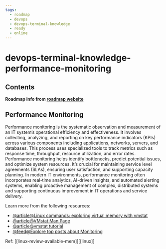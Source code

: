 ```yaml
---
tags:
  - roadmap
  - devops
  - devops-terminal-knowledge
  - ready
  - online
---
```


# devops-terminal-knowledge-performance-monitoring

## Contents

__Roadmap info from [roadmap website](https://roadmap.sh/devops/performance-monitoring@gIEQDgKOsoEnSv8mpEzGH)__

## Performance Monitoring

Performance monitoring is the systematic observation and measurement of an IT system’s operational efficiency and effectiveness. It involves collecting, analyzing, and reporting on key performance indicators (KPIs) across various components including applications, networks, servers, and databases. This process uses specialized tools to track metrics such as response time, throughput, resource utilization, and error rates. Performance monitoring helps identify bottlenecks, predict potential issues, and optimize system resources. It’s crucial for maintaining service level agreements (SLAs), ensuring user satisfaction, and supporting capacity planning. In modern IT environments, performance monitoring often incorporates real-time analytics, AI-driven insights, and automated alerting systems, enabling proactive management of complex, distributed systems and supporting continuous improvement in IT operations and service delivery.

Learn more from the following resources:

* [@article@Linux commands: exploring virtual memory with vmstat](https://www.redhat.com/sysadmin/linux-commands-vmstat)
* [@article@VMstat Man Page](https://man7.org/linux/man-pages/man8/vmstat.8.html)
* [@article@vmstat tutorial](https://phoenixnap.com/kb/vmstat-command)
* [@feed@Explore top posts about Monitoring](https://app.daily.dev/tags/monitoring?ref=roadmapsh)

Ref: [[linux-review-available-mem]][[linux]]
